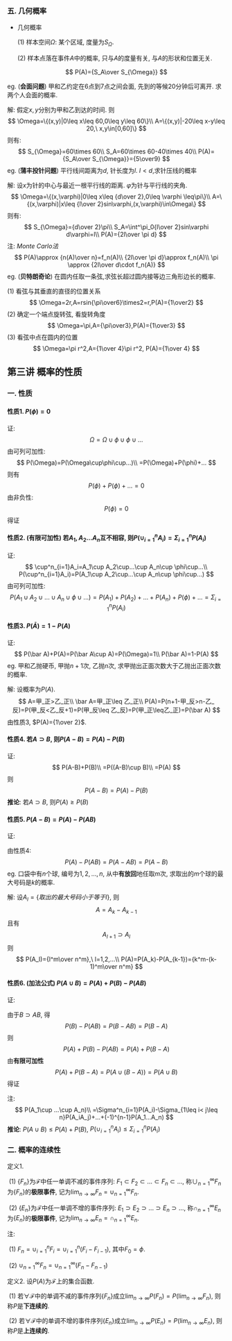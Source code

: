 ### 五. 几何概率

- 几何概率

  (1) 样本空间$\Omega$: 某个区域, 度量为$S_{\Omega}$.

  (2) 样本点落在事件$A$中的概率, 只与$A$的度量有关, 与$A$的形状和位置无关.

$$
P(A)={S_A\over S_{\Omega}}
$$

eg. (**会面问题**) 甲和乙约定在6点到7点之间会面, 先到的等候20分钟后可离开. 求两个人会面的概率.

解: 假定$x,y$分别为甲和乙到达的时间. 则
$$
\Omega=\{(x,y)|0\leq x\leq 60,0\leq y\leq 60\}\\
A=\{(x,y)|-20\leq x-y\leq 20,\ x,y\in[0,60]\}
$$
则有:
$$
S_{\Omega}=60\times 60\\
S_A=60\times 60-40\times 40\\
P(A)={S_A\over S_{\Omega}}={5\over9}
$$
eg. (**蒲丰投针问题**) 平行线间距离为$d$, 针长度为$l$. $l<d$,求针压线的概率

解: 设$x$为针的中心与最近一根平行线的距离. $\varphi$为针与平行线的夹角. 
$$
\Omega=\{(x,\varphi)|0\leq x\leq {d\over 2},0\leq \varphi \leq\pi\}\\
A=\{(x,\varphi)|x\leq {l\over 2}sin\varphi,(x,\varphi)\in\Omega\}
$$
则有:
$$
S_{\Omega}={d\over 2}\pi\\
S_A=\int^\pi_0{l\over 2}sin\varphi d\varphi=l\\
P(A)={2l\over \pi d}
$$
注: *Monte Carlo法*
$$
P(A)\approx {n(A)\over n}=f_n(A)\\
{2l\over \pi d}\approx f_n(A)\\
\pi \approx {2l\over d\cdot f_n(A)}
$$
eg. (**贝特朗奇论**) 在圆内任取一条弦,求弦长超过圆内接等边三角形边长的概率.

(1) 看弦与其垂直的直径的位置关系
$$
\Omega=2r,A=rsin{\pi\over6}\times2=r,P(A)={1\over2}
$$
(2) 确定一个端点旋转弦, 看旋转角度
$$
\Omega=\pi,A={\pi\over3},P(A)={1\over3}
$$
(3) 看弦中点在圆内的位置
$$
\Omega=\pi r^2,A={1\over 4}\pi r^2,
P(A)={1\over 4}
$$

## 第三讲 概率的性质

### 一. 性质

#### 性质1. $P(\phi)=0$

证: 
$$
\Omega=\Omega\cup\phi\cup\phi\cup...
$$
由可列可加性:
$$
P(\Omega)=P(\Omega\cup\phi\cup...)\\
=P(\Omega)+P(\phi)+...
$$
则有
$$
P(\phi)+P(\phi)+...=0
$$
由非负性:
$$
P(\phi)=0
$$
得证

#### 性质2. (有限可加性) 若$A_1,A_2...A_n$互不相容, 则$P(\cup^n_{i=1}A_i)=\Sigma^n_{i=1}P(A_i)$

证:
$$
\cup^n_{i=1}A_i=A_1\cup A_2\cup...\cup A_n\cup \phi\cup...\\
P(\cup^n_{i=1}A_i)=P(A_1\cup A_2\cup...\cup A_n\cup \phi\cup...)
$$
由可列可加性:
$$
P(A_1\cup A_2\cup...\cup A_n\cup \phi\cup...)=P(A_1)+P(A_2)+...+P(A_n)+P(\phi)+...=\Sigma^n_{i=1}P(A_i)
$$

#### 性质3. $P(\bar A)=1-P(A)$

证:
$$
P(\bar A)+P(A)=P(\bar A\cup A)=P(\Omega)=1\\
P(\bar A)=1-P(A)
$$
eg. 甲和乙抛硬币, 甲抛$n+1$次, 乙抛$n$次, 求甲抛出正面次数大于乙抛出正面次数的概率.

解: 设概率为$P(A)$.
$$
A=甲_正>乙_正\\
\bar A=甲_正\leq 乙_正\\
P(A)=P(n+1-甲_反>n-乙_反)=P(甲_反<乙_反+1)=P(甲_反\leq 乙_反)=P(甲_正\leq乙_正)=P(\bar A)
$$
由性质3, $P(A)={1\over 2}$.

#### 性质4. 若$A\supset B$, 则$P(A-B)=P(A)-P(B)$

证:
$$
P(A-B)+P(B)\\
=P((A-B)\cup B)\\
=P(A)
$$
则
$$
P(A-B)=P(A)-P(B)
$$
**推论**: 若$A\supset B$, 则$P(A)\geq P(B)$

#### 性质5. $P(A-B)=P(A)-P(AB)$

证:

由性质4:
$$
P(A)-P(AB)=P(A-AB)=P(A-B)
$$
eg. 口袋中有$n$个球, 编号为$1,2,...,n$, 从中**有放回**地任取$m$次, 求取出的$m$个球的最大号码是$k$的概率.

解: 设$A_l=\{取出的最大号码小于等于l\}$, 则
$$
A=A_k-A_{k-1}
$$
且有
$$
A_{l+1}\supset A_l
$$
则
$$
P(A_l)={l^m\over n^m},\ l=1,2,...\\
P(A)=P(A_k)-P(A_{k-1})={k^m-(k-1)^m\over n^m}
$$

#### 性质6. (加法公式) $P(A\cup B)=P(A)+P(B)-P(AB)$

证:

由于$B\supset AB$, 得
$$
P(B)-P(AB)=P(B-AB)=P(B-A)
$$
则
$$
P(A)+P(B)-P(AB)=P(A)+P(B-A)
$$
由**有限可加性**
$$
P(A)+P(B-A)=P(A\cup (B-A))=P(A\cup B)
$$
得证

注:
$$
P(A_1\cup ...\cup A_n)\\
=\Sigma^n_{i=1}P(A_i)-\Sigma_{1\leq i< j\leq n}P(A_iA_j)+...+(-1)^{n-1}P(A_1...A_n)
$$
**推论**: $P(A\cup B)\leq P(A)+P(B)$, $P(\cup^n_{i=1}A_i)\leq \Sigma^n_{i=1}P(A_i)$

### 二. 概率的连续性

定义1.

​	(1) $\{F_n\}$为$\mathcal{F}$中任一单调不减的事件序列: $F_1\subset F_2\subset...\subset F_n\subset...$, 称$\cup^\infty_{n=1}F_n$为$\{F_n\}$的**极限事件**, 记为$\lim_{n\rightarrow \infty}F_n=\cup^\infty_{n=1}F_n$.

​	(2) $\{E_n\}$为$\mathcal{F}$中任一单调不增的事件序列: $E_1\supset E_2\supset...\supset E_n\supset...$, 称$\cap^\infty_{n=1}E_n$为$\{E_n\}$的**极限事件**, 记为$\lim_{n\rightarrow \infty}E_n=\cap^\infty_{n=1}E_n$.

注:

​	(1) $F_n=\cup^n_{i=1}F_i=\cup^n_{i=1}(F_i-F_{i-1})$, 其中$F_0=\phi$.

​	(2) $\cup^\infty_{n=1}F_n=\cup^\infty_{n=1}(F_n-F_{n-1})$

定义2. 设$P(A)$为$\mathcal{F}$上的集合函数.

​	(1) 若$\forall \mathcal{F}$中的单调不减的事件序列$\{F_n\}$成立$\lim_{n\rightarrow \infty}P(F_n)=P(\lim_{n\rightarrow\infty}F_n)$, 则称$P$是**下连续的**.

​	(2) 若$\forall \mathcal{F}$中的单调不增的事件序列$\{E_n\}$成立$\lim_{n\rightarrow \infty}P(E_n)=P(\lim_{n\rightarrow\infty}E_n)$, 则称$P$是**上连续的**.
